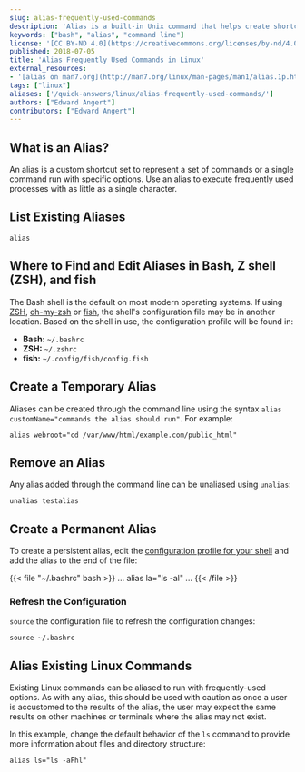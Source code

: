 ```yaml
---
slug: alias-frequently-used-commands
description: 'Alias is a built-in Unix command that helps create shortcuts to frequently used commands. This guide shows how to create and remove aliases.'
keywords: ["bash", "alias", "command line"]
license: '[CC BY-ND 4.0](https://creativecommons.org/licenses/by-nd/4.0)'
published: 2018-07-05
title: 'Alias Frequently Used Commands in Linux'
external_resources:
- '[alias on man7.org](http://man7.org/linux/man-pages/man1/alias.1p.html)'
tags: ["linux"]
aliases: ['/quick-answers/linux/alias-frequently-used-commands/']
authors: ["Edward Angert"]
contributors: ["Edward Angert"]
---
```


## What is an Alias?

An alias is a custom shortcut set to represent a set of commands or a single command run with specific options. Use an alias to execute frequently used processes with as little as a single character.

## List Existing Aliases

    alias

## Where to Find and Edit Aliases in Bash, Z shell (ZSH), and fish

The Bash shell is the default on most modern operating systems. If using [ZSH](https://en.wikipedia.org/wiki/Z_shell), [oh-my-zsh](https://ohmyz.sh/) or [fish](https://fishshell.com/), the shell's configuration file may be in another location. Based on the shell in use, the configuration profile will be found in:

* **Bash:** `~/.bashrc`
* **ZSH:** `~/.zshrc`
* **fish:** `~/.config/fish/config.fish`

## Create a Temporary Alias

Aliases can be created through the command line using the syntax `alias customName="commands the alias should run"`. For example:

    alias webroot="cd /var/www/html/example.com/public_html"

## Remove an Alias

Any alias added through the command line can be unaliased using `unalias`:

    unalias testalias

## Create a Permanent Alias

To create a persistent alias, edit the [configuration profile for your shell](#where-to-find-and-edit-aliases-in-bash-z-shell-zsh-and-fish) and add the alias to the end of the file:

{{< file "~/.bashrc" bash >}}
...
alias la="ls -al"
...
{{< /file >}}

### Refresh the Configuration

`source` the configuration file to refresh the configuration changes:

    source ~/.bashrc

## Alias Existing Linux Commands

Existing Linux commands can be aliased to run with frequently-used options. As with any alias, this should be used with caution as once a user is accustomed to the results of the alias, the user may expect the same results on other machines or terminals where the alias may not exist.

In this example, change the default behavior of the `ls` command to provide more information about files and directory structure:

    alias ls="ls -aFhl"
